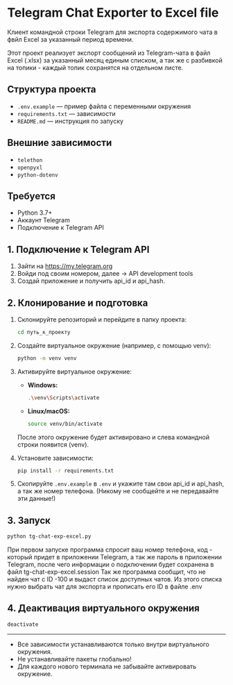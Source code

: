 # Telegram Chat Exporter to Excel file
Клиент командной строки Telegram для экспорта содержимого чата в фвйл Excel за указанный период времени.

Этот проект реализует экспорт сообщений из Telegram-чата в файл Excel (.xlsx) за указанный месяц единым списком, а так же с разбивкой на топики - каждый топик сохранятся на отдельном листе.

## Структура проекта

- `.env.example` — пример файла с переменными окружения
- `requirements.txt` — зависимости
- `README.md` — инструкция по запуску

## Внешние зависимости
- `telethon`
- `openpyxl`
- `python-dotenv`

## Требуется

- Python 3.7+
- Аккаунт Telegram
- Подключение к Telegram API

## 1. Подключение к Telegram API

1. Зайти на https://my.telegram.org
2. Войди под своим номером, далее → API development tools
3. Создай приложение и получить api_id и api_hash.

## 2. Клонирование и подготовка

1. Склонируйте репозиторий и перейдите в папку проекта:
   ```sh
   cd путь_к_проекту
   ```

2. Создайте виртуальное окружение (например, с помощью venv):
   ```sh
   python -m venv venv
   ```

3. Активируйте виртуальное окружение:
   - **Windows:**
     ```sh
     .\venv\Scripts\activate
     ```
   - **Linux/macOS:**
     ```sh
     source venv/bin/activate
     ```
   После этого окружение будет активировано и слева командной строки появится (venv).

4. Установите зависимости:
   ```sh
   pip install -r requirements.txt
   ```

5. Скопируйте `.env.example` в `.env` и укажите там свои api_id и api_hash, а так же номер телефона. (Никому не сообщейте и не передавайте эти данные!)

## 3. Запуск

```sh
python tg-chat-exp-excel.py
```
При первом запуске программа спросит ваш номер телефона, код - который придет в приложении Telegram, а так же пароль в приложении Telegram, после чего информации о подключении будет сохранена в файл tg-chat-exp-excel.session
Так же программа сообщит, что не найден чат с ID -100 и выдаст список доступных чатов. Из этого списка нужно выбрать чат для экспорта и прописать его ID в файле .env

## 4. Деактивация виртуального окружения

```sh
deactivate
```
---

- Все зависимости устанавливаются только внутри виртуального окружения.
- Не устанавливайте пакеты глобально!
- Для каждого нового терминала не забывайте активировать окружение.

